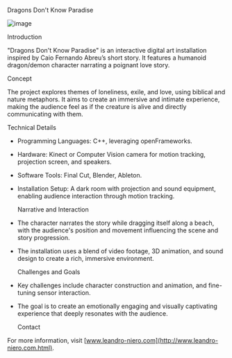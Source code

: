 Dragons Don't Know Paradise

![image](https://github.com/leniero/dragonsParadise/assets/67974866/f29b404e-7261-441c-825b-84a63283fbdc)

  Introduction

"Dragons Don't Know Paradise" is an interactive digital art installation inspired by Caio Fernando Abreu’s short story. It features a humanoid dragon/demon character narrating a poignant love story.

  Concept

The project explores themes of loneliness, exile, and love, using biblical and nature metaphors. It aims to create an immersive and intimate experience, making the audience feel as if the creature is alive and directly communicating with them.

  Technical Details

- Programming Languages: C++, leveraging openFrameworks.
- Hardware: Kinect or Computer Vision camera for motion tracking, projection screen, and speakers.
- Software Tools: Final Cut, Blender, Ableton.
- Installation Setup: A dark room with projection and sound equipment, enabling audience interaction through motion tracking.

  Narrative and Interaction

- The character narrates the story while dragging itself along a beach, with the audience's position and movement influencing the scene and story progression.
- The installation uses a blend of video footage, 3D animation, and sound design to create a rich, immersive environment.

  Challenges and Goals

- Key challenges include character construction and animation, and fine-tuning sensor interaction.
- The goal is to create an emotionally engaging and visually captivating experience that deeply resonates with the audience.

  Contact

For more information, visit [www.leandro-niero.com](http://www.leandro-niero.com.html).
